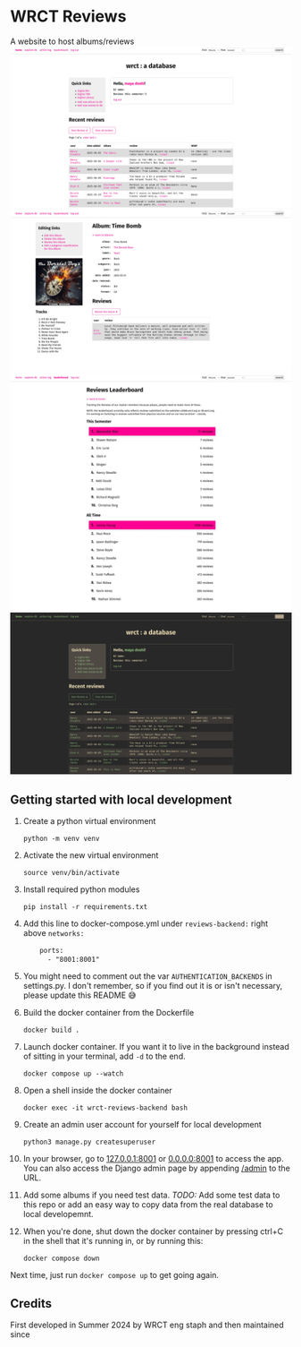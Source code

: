# WRCT Reviews

A website to host albums/reviews
![home screen](_imgs/home_screen_light.webp)
![review](_imgs/review_light.webp)
![leaderboard](_imgs/leaderboard_light.webp)
![dark home screen](_imgs/home_screen_dark.webp)

## Getting started with local development
1. Create a python virtual environment
    ```
    python -m venv venv
    ```
1. Activate the new virtual environment
    ```
    source venv/bin/activate
    ```
1. Install required python modules
    ```
    pip install -r requirements.txt
    ```
1. Add this line to docker-compose.yml under `reviews-backend:` right above `networks:`
    ```
        ports:
          - "8001:8001"
    ```
1. You might need to comment out the var `AUTHENTICATION_BACKENDS` in settings.py. I don't remember, so if you find out it is or isn't necessary, please update this README 😅
1. Build the docker container from the Dockerfile
    ```
    docker build .
    ```
1. Launch docker container. If you want it to live in the background instead of sitting in your terminal, add `-d` to the end.
    ```
    docker compose up --watch
    ```
1. Open a shell inside the docker container
    ```
    docker exec -it wrct-reviews-backend bash
    ```
1. Create an admin user account for yourself for local development
    ```
    python3 manage.py createsuperuser
    ```
1. In your browser, go to [127.0.0.1:8001](http://127.0.0.1:8001/) or [0.0.0.0:8001](http://0.0.0.1:8001/) to access the app. You can also access the Django admin page by appending [/admin](http://127.0.0.1:8001/admin) to the URL.

1. Add some albums if you need test data. *TODO:* Add some test data to this repo or add an easy way to copy data from the real database to local developemnt.

1. When you're done, shut down the docker container by pressing ctrl+C in the shell that it's running in, or by running this:
    ```
    docker compose down
    ```

Next time, just run `docker compose up` to get going again.

## Credits

First developed in Summer 2024 by WRCT eng staph and then maintained since

